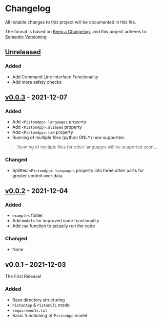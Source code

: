 # Changelog

All notable changes to this project will be documented in this file.

The format is based on [Keep a Changelog](https://keepachangelog.com/en/1.0.0/),
and this project adheres to [Semantic Versioning](https://semver.org/spec/v2.0.0.html).

## [Unreleased]
### Added
- Add Command Line Interface Functionality
- Add more safety checks

## [v0.0.3] - 2021-12-07
### Added
-  Add `<PistonApp>.languages` property
-  Add `<PistonApp>.aliases` property
-  Add `<PistonApp>.raw` property
-  Running of multiple files (python ONLY) now supported.
> Running of multiple files for other languages will be supported soon...
### Changed
-   Splitted `<PistonApp>.languages` property into three other parts for greater control over data.

## [v0.0.2] - 2021-12-04
### Added
-  `examples` folder
-  Add `models` for improved code functionality
-  Add `run` function to actually run the code
### Changed
- None

## v0.0.1 - 2021-12-03
The First Release!
### Added
- Base directory structuring
- `PistonApp` & `PistonCli` model
- `requirements.txt`
- Basic functioning of `PistonApp` model

[Unreleased]: https://github.com/AalbatrossGuy/pistonpy
[v0.0.2]: https://github.com/AalbatrossGuy/pistonpy/releases/tag/v0.0.2
[v0.0.3]: https://github.com/AalbatrossGuy/pistonpy/releases/tag/v0.0.3
